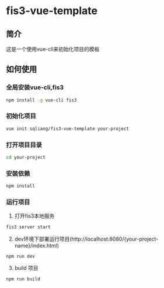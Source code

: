 # fis3-vue-template

## 简介
这是一个使用vue-cli来初始化项目的模板


## 如何使用

### 全局安装vue-cli,fis3

```sh
npm install -g vue-cli fis3
```

### 初始化项目
```sh
vue init sqliang/fis3-vue-template your-project
```

### 打开项目目录
```sh
cd your-project
```
### 安装依赖
```sh
npm install
```
### 运行项目

1. 打开fis3本地服务
```sh
fis3 server start
```

2. dev环境下部署运行项目(http://localhost:8080/{your-project-name}/index.html)
```
npm run dev
```
3. build 项目
```
npm run build
```

